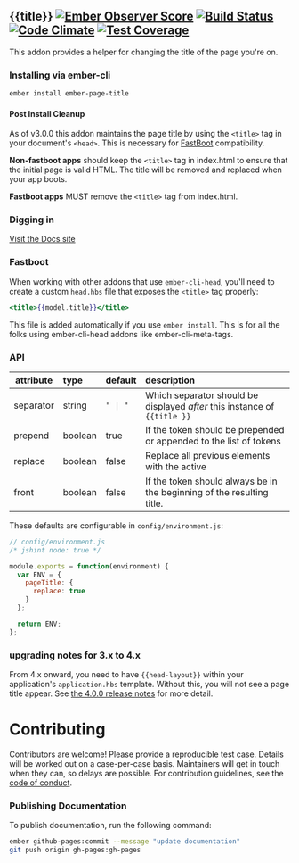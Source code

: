 ## {{title}} [![Ember Observer Score](http://emberobserver.com/badges/ember-page-title.svg)](http://emberobserver.com/addons/ember-page-title) [![Build Status](https://travis-ci.org/adopted-ember-addons/ember-page-title.svg)](https://travis-ci.org/adopted-ember-addons/ember-page-title) [![Code Climate](https://codeclimate.com/github/tim-evans/ember-page-title/badges/gpa.svg)](https://codeclimate.com/github/tim-evans/ember-page-title) [![Test Coverage](https://codeclimate.com/github/tim-evans/ember-page-title/badges/coverage.svg)](https://codeclimate.com/github/tim-evans/ember-page-title/coverage)

This addon provides a helper for changing the title of the page you're on.

### Installing via ember-cli

```bash
ember install ember-page-title
```

#### Post Install Cleanup

As of v3.0.0 this addon maintains the page title by using the `<title>` tag in your document's `<head>`.  This is necessary for [FastBoot](https://github.com/tildeio/ember-cli-fastboot) compatibility.

**Non-fastboot apps** should keep the `<title>` tag in index.html to ensure that the initial page is valid HTML. The title will be removed and replaced when your app boots.

**Fastboot apps** MUST remove the `<title>` tag from index.html.

### Digging in

[Visit the Docs site](https://adopted-ember-addons.github.io/ember-page-title/)

### Fastboot

When working with other addons that use `ember-cli-head`, you'll need to create a custom `head.hbs` file that exposes the `<title>` tag properly:

```hbs
<title>{{model.title}}</title>
```

This file is added automatically if you use `ember install`. This is for all the folks using ember-cli-head addons like ember-cli-meta-tags.

### API

| attribute | type    | default | description                                                               |
|-----------|:--------|:--------|:--------------------------------------------------------------------------|
| separator | string  | `" \| "`| Which separator should be displayed _after_ this instance of `{{title }}` |
| prepend   | boolean | true    | If the token should be prepended or appended to the list of tokens        |
| replace   | boolean | false   | Replace all previous elements with the active                             |
| front     | boolean | false   | If the token should always be in the beginning of the resulting title.    |

These defaults are configurable in `config/environment.js`:

```javascript
// config/environment.js
/* jshint node: true */

module.exports = function(environment) {
  var ENV = {
    pageTitle: {
      replace: true
    }
  };

  return ENV;
};
```

### upgrading notes for 3.x to 4.x
From 4.x onward, you need to have `{{head-layout}}` within your application's `application.hbs` template. Without this, you will not see a page title appear.
See [the 4.0.0 release notes](https://github.com/tim-evans/ember-page-title/releases/tag/4.0.0) for more detail.

# Contributing

Contributors are welcome! Please provide a reproducible test case. Details will be worked out on a case-per-case basis. Maintainers will get in touch when they can, so delays are possible. For contribution guidelines, see the [code of conduct](https://github.com/tim-evans/ember-plupload/blob/master/CONDUCT.md).

### Publishing Documentation

To publish documentation, run the following command:

```bash
ember github-pages:commit --message "update documentation"
git push origin gh-pages:gh-pages
```
